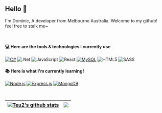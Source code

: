 ## Hello 👋
I'm Dominic, A developer from Melbourne Australia. Welcome to my github! feel free to stalk me~  
  
<br/>
  
#### 💻 Here are the tools & technologies I currently use
[![C#](https://img.shields.io/badge/c%23-%23239120.svg?style=for-the-badge&logo=c-sharp&logoColor=white)](https://img.shields.io/badge/C%23-239120?style=for-the-badge&logo=c-sharp&logoColor=white)
![.Net](https://img.shields.io/badge/.NET-5C2D91?style=for-the-badge&logo=.net&logoColor=white)
![JavaScript](https://img.shields.io/badge/javascript-%23323330.svg?style=for-the-badge&logo=javascript&logoColor=%23F7DF1E)
![React](https://img.shields.io/badge/react-%2320232a.svg?style=for-the-badge&logo=react&logoColor=%2361DAFB)
[![MySQL](https://img.shields.io/badge/-MySQL-4479A1?logo=mysql&logoColor=white&style=for-the-badge)](#)
![HTML5](https://img.shields.io/badge/html5-%23E34F26.svg?style=for-the-badge&logo=html5&logoColor=white)
![SASS](https://img.shields.io/badge/SASS-hotpink.svg?style=for-the-badge&logo=SASS&logoColor=white)

#### 📚 Here is what i'm currently learning!
[![Node.js](https://img.shields.io/badge/-Node.js-339933?logo=node.js&logoColor=white&style=for-the-badge)](#)
[![Express.js](https://img.shields.io/badge/-Express.js-000000?logo=express&logoColor=white&style=for-the-badge)](#)
[![MongoDB](https://img.shields.io/badge/-MongoDB-47A248?logo=mongodb&logoColor=white&style=for-the-badge)](#)

<br/>

| <a href="https://github.com/anuraghazra/github-readme-stats"><img align="center" src="https://github-readme-stats.vercel.app/api?username=Teu2&show_icons=true&include_all_commits=true&theme=buefy&hide_border=true" alt="Teu2's github stats" /></a> | <a href="https://github.com/anuraghazra/github-readme-stats"><img align="center" src="https://github-readme-stats.vercel.app/api/top-langs/?username=Teu2&layout=compact&theme=buefy&hide_border=true" /></a> |
| ------------- | ------------- |

<br/>

